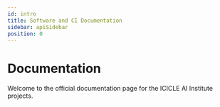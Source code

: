 ```yaml
---
id: intro
title: Software and CI Documentation
sidebar: apiSidebar
position: 0
---
```


# Documentation

Welcome to the official documentation page for the ICICLE AI Institute projects.
